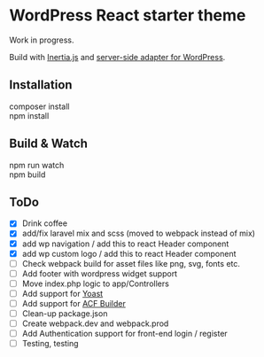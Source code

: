 # WordPress React starter theme

Work in progress.

Build with [Inertia.js](https://inertiajs.com) and [server-side adapter for WordPress](https://github.com/boxybird/inertia-wordpress/).

## Installation

composer install<br />
npm install<br />

## Build & Watch

npm run watch<br />
npm build<br />

## ToDo 

- [x] Drink coffee
- [x] add/fix laravel mix and scss (moved to webpack instead of mix)
- [x] add wp navigation / add this to react Header component
- [x] add wp custom logo / add this to react Header component
- [ ] Check webpack build for asset files like png, svg, fonts etc.
- [ ] Add footer with wordpress widget support
- [ ] Move index.php logic to app/Controllers
- [ ] Add support for [Yoast](https://yoast.com/wordpress/plugins/seo/)
- [ ] Add support for [ACF Builder](https://github.com/StoutLogic/acf-builder)
- [ ] Clean-up package.json
- [ ] Create webpack.dev and webpack.prod
- [ ] Add Authentication support for front-end login / register
- [ ] Testing, testing
